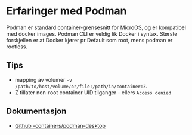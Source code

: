 # Erfaringer med Podman

Podman er standard container-grensesnitt for MicroOS, og er kompatibel med docker images.
Podman CLI er veldig lik Docker i syntax. Største forskjellen er at Docker kjører pr Default som root,
mens podman er rootless.

## Tips

- mapping av volumer `-v /path/to/host/volume/or/file:/path/in/container:Z`.
- Z tillater non-root container UID tilganger - ellers `Access denied`

 ## Dokumentasjon
 - [Github -containers/podman-desktop ](https://github.com/containers/podman-desktop)
